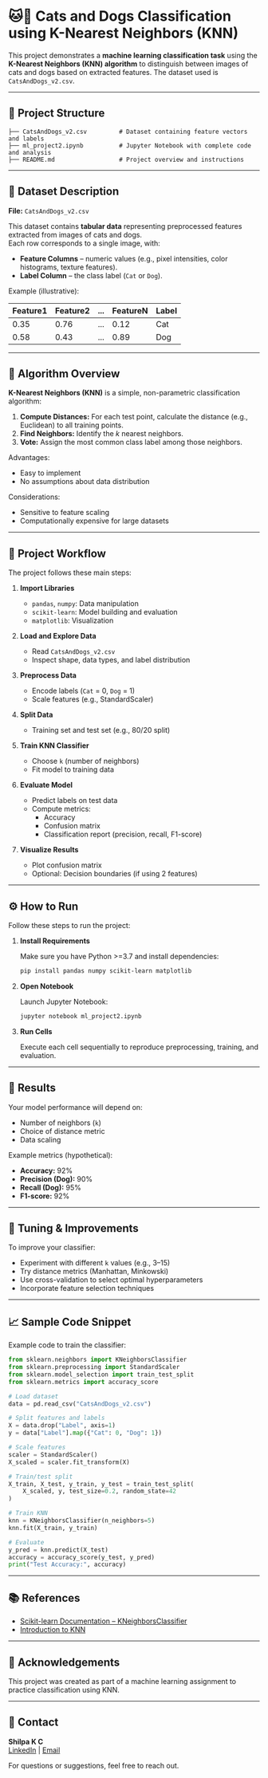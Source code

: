 # 🐱🐶 Cats and Dogs Classification using K-Nearest Neighbors (KNN)

This project demonstrates a **machine learning classification task** using the **K-Nearest Neighbors (KNN) algorithm** to distinguish between images of cats and dogs based on extracted features. The dataset used is `CatsAndDogs_v2.csv`.

---

## 📂 Project Structure

```
├── CatsAndDogs_v2.csv         # Dataset containing feature vectors and labels
├── ml_project2.ipynb          # Jupyter Notebook with complete code and analysis
├── README.md                  # Project overview and instructions
```

---

## 📝 Dataset Description

**File:** `CatsAndDogs_v2.csv`

This dataset contains **tabular data** representing preprocessed features extracted from images of cats and dogs.  
Each row corresponds to a single image, with:

- **Feature Columns** – numeric values (e.g., pixel intensities, color histograms, texture features).
- **Label Column** – the class label (`Cat` or `Dog`).

Example (illustrative):

| Feature1 | Feature2 | ... | FeatureN | Label |
|----------|----------|-----|----------|-------|
| 0.35     | 0.76     | ... | 0.12     | Cat   |
| 0.58     | 0.43     | ... | 0.89     | Dog   |

---

## 🧠 Algorithm Overview

**K-Nearest Neighbors (KNN)** is a simple, non-parametric classification algorithm:

1. **Compute Distances:** For each test point, calculate the distance (e.g., Euclidean) to all training points.
2. **Find Neighbors:** Identify the *k* nearest neighbors.
3. **Vote:** Assign the most common class label among those neighbors.

Advantages:
- Easy to implement
- No assumptions about data distribution

Considerations:
- Sensitive to feature scaling
- Computationally expensive for large datasets

---

## 🚀 Project Workflow

The project follows these main steps:

1. **Import Libraries**
   - `pandas`, `numpy`: Data manipulation
   - `scikit-learn`: Model building and evaluation
   - `matplotlib`: Visualization

2. **Load and Explore Data**
   - Read `CatsAndDogs_v2.csv`
   - Inspect shape, data types, and label distribution

3. **Preprocess Data**
   - Encode labels (`Cat` = 0, `Dog` = 1)
   - Scale features (e.g., StandardScaler)

4. **Split Data**
   - Training set and test set (e.g., 80/20 split)

5. **Train KNN Classifier**
   - Choose `k` (number of neighbors)
   - Fit model to training data

6. **Evaluate Model**
   - Predict labels on test data
   - Compute metrics:
     - Accuracy
     - Confusion matrix
     - Classification report (precision, recall, F1-score)

7. **Visualize Results**
   - Plot confusion matrix
   - Optional: Decision boundaries (if using 2 features)

---

## ⚙️ How to Run

Follow these steps to run the project:

1. **Install Requirements**

   Make sure you have Python >=3.7 and install dependencies:

   ```bash
   pip install pandas numpy scikit-learn matplotlib
   ```

2. **Open Notebook**

   Launch Jupyter Notebook:

   ```bash
   jupyter notebook ml_project2.ipynb
   ```

3. **Run Cells**

   Execute each cell sequentially to reproduce preprocessing, training, and evaluation.

---

## 🎯 Results

Your model performance will depend on:

- Number of neighbors (`k`)
- Choice of distance metric
- Data scaling

Example metrics (hypothetical):

- **Accuracy:** 92%
- **Precision (Dog):** 90%
- **Recall (Dog):** 95%
- **F1-score:** 92%

---

## 🔧 Tuning & Improvements

To improve your classifier:

- Experiment with different `k` values (e.g., 3–15)
- Try distance metrics (Manhattan, Minkowski)
- Use cross-validation to select optimal hyperparameters
- Incorporate feature selection techniques

---

## 📈 Sample Code Snippet

Example code to train the classifier:

```python
from sklearn.neighbors import KNeighborsClassifier
from sklearn.preprocessing import StandardScaler
from sklearn.model_selection import train_test_split
from sklearn.metrics import accuracy_score

# Load dataset
data = pd.read_csv("CatsAndDogs_v2.csv")

# Split features and labels
X = data.drop("Label", axis=1)
y = data["Label"].map({"Cat": 0, "Dog": 1})

# Scale features
scaler = StandardScaler()
X_scaled = scaler.fit_transform(X)

# Train/test split
X_train, X_test, y_train, y_test = train_test_split(
    X_scaled, y, test_size=0.2, random_state=42
)

# Train KNN
knn = KNeighborsClassifier(n_neighbors=5)
knn.fit(X_train, y_train)

# Evaluate
y_pred = knn.predict(X_test)
accuracy = accuracy_score(y_test, y_pred)
print("Test Accuracy:", accuracy)
```

---

## 📚 References

- [Scikit-learn Documentation – KNeighborsClassifier](https://scikit-learn.org/stable/modules/generated/sklearn.neighbors.KNeighborsClassifier.html)
- [Introduction to KNN](https://towardsdatascience.com/k-nearest-neighbors-knn-algorithm-for-machine-learning-e883219c8f26)

---

## 🙌 Acknowledgements

This project was created as part of a machine learning assignment to practice classification using KNN.

---

## 📩 Contact

**Shilpa K C**  
[LinkedIn](https://www.linkedin.com/in/shilpa-kc) | [Email](shilpakcc@gmail.com)

For questions or suggestions, feel free to reach out.

